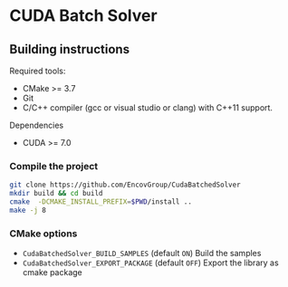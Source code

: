 # CUDA Batch Solver

## Building instructions

Required tools:
* CMake >= 3.7 
* Git
* C/C++ compiler (gcc or visual studio or clang) with C++11 support.

Dependencies

* CUDA >= 7.0

### Compile the project

```bash
git clone https://github.com/EncovGroup/CudaBatchedSolver
mkdir build && cd build
cmake  -DCMAKE_INSTALL_PREFIX=$PWD/install ..
make -j 8
```

### CMake options

* `CudaBatchedSolver_BUILD_SAMPLES` (default `ON`) Build the samples 
* `CudaBatchedSolver_EXPORT_PACKAGE` (default `OFF`) Export the library as cmake package

